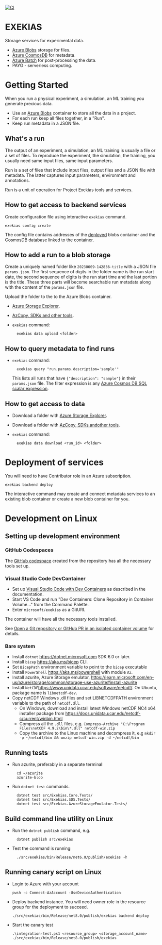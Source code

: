 [![CI](https://github.com/microsoft/exekias/actions/workflows/build-test.yml/badge.svg)](https://github.com/microsoft/exekias/actions/workflows/build-test.yml)

# EXEKIAS

Storage services for experimental data.

- [Azure Blobs](https://azure.microsoft.com/en-gb/products/storage/blobs) storage for files.
- [Azure CosmosDB](https://azure.microsoft.com/en-gb/products/cosmos-db/) for metadata.
- [Azure Batch](https://azure.microsoft.com/en-gb/products/batch/) for post-processing the data.
- PAYG - serverless computing.

# Getting Started

When you run a physical experiment, a simulation, an ML training you generate precious data.

- Use an [Azure Blobs](https://azure.microsoft.com/en-gb/products/storage/blobs) container to store all the data in a project.
- For each run keep all files together, in a "Run".
- Keep run metadata in a JSON file.

## What's a run

The output of an experiment, a simulation, an ML training is usually a file or a set of files. To reproduce the experiment, the simulation, the training, you usually need same input files, same input parameters.

Run is a set of files that include input files, output files and a JSON file with metadata. The latter captures input parameters, environment and annotations.

Run is a unit of operation for Project Exekias tools and services.

## How to get access to backend services

Create configuration file using interactive `exekias` command.

    exekias config create

The config file contains addresses of the [deployed](#deployment-of-services) blobs container and the CosmosDB database linked to the container.

## How to add a run to a blob storage

Create a uniquely named folder like `20230609-142856-title` with a JSON file `params.json`. The first sequence of digits in the folder name is the run start date,
the second sequence of digits is the run start time and the last portion is the title. These three parts will become searchable run metadata along with
the content of the `params.json` file.

Upload the folder to the to the Azure Blobs container.

- [Azure Storage Explorer](https://azure.microsoft.com/en-gb/products/storage/storage-explorer/).
- [AzCopy, SDKs and other tools](https://learn.microsoft.com/en-GB/azure/storage/blobs/storage-blobs-introduction#move-data-to-blob-storage).
- `exekias` command:

        exekias data upload <folder>

## How to query metadata to find runs

- `exekias` command:

        exekias query "run.params.description='sample'"

    This lists all runs that have `{"description": "sample"}` in their `params.json` file.
    The filter expression is any [Azure Cosmos DB SQL scalar expression](https://learn.microsoft.com/en-us/azure/cosmos-db/nosql/query/scalar-expressions). 

## How to get access to data

- Download a folder with [Azure Storage Explorer](https://azure.microsoft.com/en-gb/products/storage/storage-explorer/).
- Download a folder with [AzCopy, SDKs andother tools](https://learn.microsoft.com/en-GB/azure/storage/blobs/storage-blobs-introduction#move-data-to-blob-storage).
- `exekias` command:

        exekias data download <run_id> <folder>

# Deployment of services

You will need to have Contributor role in an Azure subscription.

    exekias backend deploy

The interactive command may create and connect metadata services to an existing blob container or create a new blob container for you.

# Development on Linux
## Setting up development environment

### GitHub Codespaces

The [GitHub codespace](https://github.com/features/codespaces) created from the repository has all the necessary tools set up.

### Visual Studio Code DevContainer

- Set up [Visual Studio Code with Dev Containers](https://code.visualstudio.com/docs/devcontainers/containers) as described in the documentation.
- Start VS Code and run "Dev Containers: Clone Repository in Container Volume..." from the Command Palette.
- Enter `microsoft/exekias` as a GitURI.

The container will have all the necessary tools installed.

See [Open a Git repository or GitHub PR in an isolated container volume](https://code.visualstudio.com/docs/devcontainers/containers#_quick-start-open-a-git-repository-or-github-pr-in-an-isolated-container-volume) for details.

### Bare system

- Install `dotnet` https://dotnet.microsoft.com SDK 6.0 or later.
- Install `bicep` https://aka.ms/bicep CLI.
- Set `BicepPath` environment variable to point to the `bicep` executable
- Install `PowerShell` https://aka.ms/powershell with module `Az`.
- Install azurite, Azure Storage emulator, https://learn.microsoft.com/en-us/azure/storage/common/storage-use-azurite#install-azurite
- Install `NetCDF`https://www.unidata.ucar.edu/software/netcdf/. On Ubuntu, package name is `libnetcdf-dev`.
- Copy netCDF Windows .dll files and set LIBNETCDFPATH environment variable to the path of `netcdf.dll`.
    - On Windows, download and install latest Windows netCDF NC4 x64 installer package from https://docs.unidata.ucar.edu/netcdf-c/current/winbin.html
    - Compress all the `.dll` files, e.g. `Compress-Archive "C:\Program Files\netCDF 4.9.2\bin\*.dll" netcdf-win.zip`
    - Copy the archive to the Linux machine and decompress it, e.g `mkdir -p ~/netcdf/bin && unzip netcdf-win.zip -d ~/netcdf/bin`

## Running tests
- Run azurite, preferably in a separate terminal

        cd ~/azurite
        azurite-blob

- Run `dotnet test` commands.

        dotnet test src/Exekias.Core.Tests/
        dotnet test src/Exekias.SDS.Tests/
        dotnet test src/Exekias.AzureStorageEmulator.Tests/

## Build command line utility on Linux

- Run the `dotnet publish` command, e.g.

        dotnet publish src/exekias

- Test the command is running

        ./src/exekias/bin/Release/net6.0/publish/exekias -h


## Running canary script on Linux

- Login to Azure with your account
  ```
  pwsh -c Connect-AzAccount -UseDeviceAuthentication
  ```

- Deploy backend instance. You will need owner role in the resource group for the deployment to succeed.
  ```
  ./src/exekias/bin/Release/net8.0/publish/exekias backend deploy
  ```

- Start the canary test
  ```pwsh
  .\integration-test.ps1 <resource_group> <storage_account_name> ./src/exekias/bin/Release/net8.0/publish/exekias
  ```